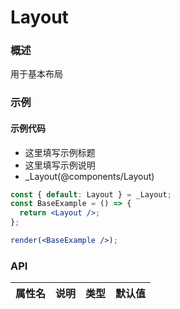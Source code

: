 
# Layout


### 概述

用于基本布局


### 示例

#### 示例代码

- 这里填写示例标题
- 这里填写示例说明
- _Layout(@components/Layout)

```jsx
const { default: Layout } = _Layout;
const BaseExample = () => {
  return <Layout />;
};

render(<BaseExample />);

```


### API

| 属性名 | 说明 | 类型 | 默认值 |
| ------ | ---- | ---- | ------ |

